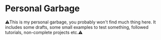 # Personal Garbage

:warning:This is my personal garbage, you probably won't find much thing here. It includes some drafts, some small examples to test something, followed tutorials, non-complete projects etc.:warning:
